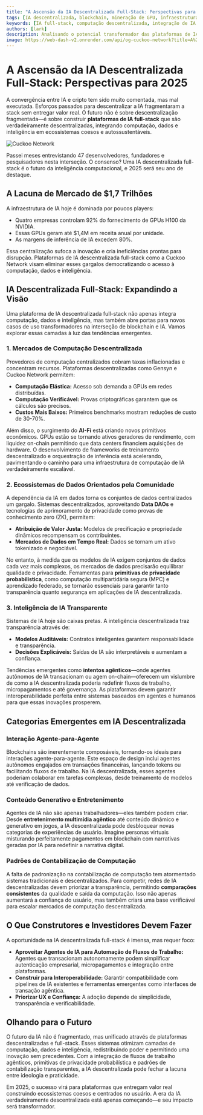 ```yaml
---
title: "A Ascensão da IA Descentralizada Full-Stack: Perspectivas para 2025"
tags: [IA descentralizada, blockchain, mineração de GPU, infraestrutura de IA]
keywords: [IA full-stack, computação descentralizada, integração de IA com blockchain, disrupção do mercado de IA]
authors: [lark]
description: Analisando o potencial transformador das plataformas de IA descentralizada full-stack, este artigo explora como a integração de computação, dados e inteligência pode perturbar a infraestrutura centralizada de IA e democratizar o acesso à computação de IA até 2025.
image: https://web-dash-v2.onrender.com/api/og-cuckoo-network?title=A%20Ascens%C3%A3o%20da%20IA%20Descentralizada%20Full-Stack%3A%20Perspectivas%20para%202025
---
```


# A Ascensão da IA Descentralizada Full-Stack: Perspectivas para 2025

A convergência entre IA e cripto tem sido muito comentada, mas mal executada. Esforços passados para descentralizar a IA fragmentaram a stack sem entregar valor real. O futuro não é sobre descentralização fragmentada—é sobre construir **plataformas de IA full-stack** que são verdadeiramente descentralizadas, integrando computação, dados e inteligência em ecossistemas coesos e autossustentáveis.

![Cuckoo Network](https://web-dash-v2.onrender.com/api/og-cuckoo-network?title=A%20Ascens%C3%A3o%20da%20IA%20Descentralizada%20Full-Stack%3A%20Perspectivas%20para%202025)

Passei meses entrevistando 47 desenvolvedores, fundadores e pesquisadores nesta interseção. O consenso? Uma IA descentralizada full-stack é o futuro da inteligência computacional, e 2025 será seu ano de destaque.

## A Lacuna de Mercado de $1,7 Trilhões

A infraestrutura de IA hoje é dominada por poucos players:

- Quatro empresas controlam 92% do fornecimento de GPUs H100 da NVIDIA.
- Essas GPUs geram até $1,4M em receita anual por unidade.
- As margens de inferência de IA excedem 80%.

Essa centralização sufoca a inovação e cria ineficiências prontas para disrupção. Plataformas de IA descentralizada full-stack como a Cuckoo Network visam eliminar esses gargalos democratizando o acesso à computação, dados e inteligência.

## IA Descentralizada Full-Stack: Expandindo a Visão

Uma plataforma de IA descentralizada full-stack não apenas integra computação, dados e inteligência, mas também abre portas para novos casos de uso transformadores na interseção de blockchain e IA. Vamos explorar essas camadas à luz das tendências emergentes.

### **1. Mercados de Computação Descentralizada**

Provedores de computação centralizados cobram taxas inflacionadas e concentram recursos. Plataformas descentralizadas como Gensyn e Cuckoo Network permitem:

- **Computação Elástica:** Acesso sob demanda a GPUs em redes distribuídas.
- **Computação Verificável:** Provas criptográficas garantem que os cálculos são precisos.
- **Custos Mais Baixos:** Primeiros benchmarks mostram reduções de custo de 30-70%.

Além disso, o surgimento do **AI-Fi** está criando novos primitivos econômicos. GPUs estão se tornando ativos geradores de rendimento, com liquidez on-chain permitindo que data centers financiem aquisições de hardware. O desenvolvimento de frameworks de treinamento descentralizado e orquestração de inferência está acelerando, pavimentando o caminho para uma infraestrutura de computação de IA verdadeiramente escalável.

### **2. Ecossistemas de Dados Orientados pela Comunidade**

A dependência da IA em dados torna os conjuntos de dados centralizados um gargalo. Sistemas descentralizados, aproveitando **Data DAOs** e tecnologias de aprimoramento de privacidade como provas de conhecimento zero (ZK), permitem:

- **Atribuição de Valor Justa:** Modelos de precificação e propriedade dinâmicos recompensam os contribuintes.
- **Mercados de Dados em Tempo Real:** Dados se tornam um ativo tokenizado e negociável.

No entanto, à medida que os modelos de IA exigem conjuntos de dados cada vez mais complexos, os mercados de dados precisarão equilibrar qualidade e privacidade. Ferramentas para **primitivas de privacidade probabilística**, como computação multipartidária segura (MPC) e aprendizado federado, se tornarão essenciais para garantir tanto transparência quanto segurança em aplicações de IA descentralizada.

### **3. Inteligência de IA Transparente**

Sistemas de IA hoje são caixas pretas. A inteligência descentralizada traz transparência através de:

- **Modelos Auditáveis:** Contratos inteligentes garantem responsabilidade e transparência.
- **Decisões Explicáveis:** Saídas de IA são interpretáveis e aumentam a confiança.

Tendências emergentes como **intentos agênticos**—onde agentes autônomos de IA transacionam ou agem on-chain—oferecem um vislumbre de como a IA descentralizada poderia redefinir fluxos de trabalho, micropagamentos e até governança. As plataformas devem garantir interoperabilidade perfeita entre sistemas baseados em agentes e humanos para que essas inovações prosperem.

## Categorias Emergentes em IA Descentralizada

### **Interação Agente-para-Agente**

Blockchains são inerentemente composáveis, tornando-os ideais para interações agente-para-agente. Este espaço de design inclui agentes autônomos engajados em transações financeiras, lançando tokens ou facilitando fluxos de trabalho. Na IA descentralizada, esses agentes poderiam colaborar em tarefas complexas, desde treinamento de modelos até verificação de dados.

### **Conteúdo Generativo e Entretenimento**

Agentes de IA não são apenas trabalhadores—eles também podem criar. Desde **entretenimento multimídia agêntico** até conteúdo dinâmico e generativo em jogos, a IA descentralizada pode desbloquear novas categorias de experiências de usuário. Imagine personas virtuais misturando perfeitamente pagamentos em blockchain com narrativas geradas por IA para redefinir a narrativa digital.

### **Padrões de Contabilização de Computação**

A falta de padronização na contabilização de computação tem atormentado sistemas tradicionais e descentralizados. Para competir, redes de IA descentralizadas devem priorizar a transparência, permitindo **comparações consistentes** da qualidade e saída da computação. Isso não apenas aumentará a confiança do usuário, mas também criará uma base verificável para escalar mercados de computação descentralizada.

## O Que Construtores e Investidores Devem Fazer

A oportunidade na IA descentralizada full-stack é imensa, mas requer foco:

- **Aproveitar Agentes de IA para Automação de Fluxos de Trabalho:** Agentes que transacionam autonomamente podem simplificar autenticação empresarial, micropagamentos e integração entre plataformas.
- **Construir para Interoperabilidade:** Garantir compatibilidade com pipelines de IA existentes e ferramentas emergentes como interfaces de transação agêntica.
- **Priorizar UX e Confiança:** A adoção depende de simplicidade, transparência e verificabilidade.

## Olhando para o Futuro

O futuro da IA não é fragmentado, mas unificado através de plataformas descentralizadas e full-stack. Esses sistemas otimizam camadas de computação, dados e inteligência, redistribuindo poder e permitindo uma inovação sem precedentes. Com a integração de fluxos de trabalho agênticos, primitivas de privacidade probabilística e padrões de contabilização transparentes, a IA descentralizada pode fechar a lacuna entre ideologia e praticidade.

Em 2025, o sucesso virá para plataformas que entregam valor real construindo ecossistemas coesos e centrados no usuário. A era da IA verdadeiramente descentralizada está apenas começando—e seu impacto será transformador.
